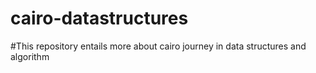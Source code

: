 # cairo-datastructures
#This repository entails more about cairo journey in data structures and algorithm
